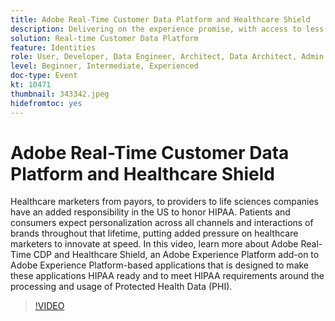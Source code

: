 ```yaml
---
title: Adobe Real-Time Customer Data Platform and Healthcare Shield
description: Delivering on the experience promise, with access to less data. Whether you’re an advertiser, publisher, or agency, this webinar will help unlock the
solution: Real-time Customer Data Platform
feature: Identities
role: User, Developer, Data Engineer, Architect, Data Architect, Admin, Leader
level: Beginner, Intermediate, Experienced
doc-type: Event
kt: 10471
thumbnail: 343342.jpeg
hidefromtoc: yes
---
```


# Adobe Real-Time Customer Data Platform and Healthcare Shield

Healthcare marketers from payors, to providers to life sciences companies have an added responsibility in the US to honor HIPAA. Patients and consumers expect personalization across all channels and interactions of brands throughout that lifetime, putting added pressure on healthcare marketers to innovate at speed. In this video, learn more about Adobe Real-Time CDP and Healthcare Shield, an Adobe Experience Platform add-on to Adobe Experience Platform-based applications that is designed to make these applications HIPAA ready and to meet HIPAA requirements around the processing and usage of Protected Health Data (PHI).

>[!VIDEO](https://video.tv.adobe.com/v/343342/?quality=12&learn=on)
